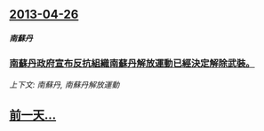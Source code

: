 ## [2013-04-26](/news/2013/04/26/index.md)

##### 南蘇丹
### [ 南蘇丹政府宣布反抗組織南蘇丹解放運動已經決定解除武裝。](/news/2013/04/26/南蘇丹政府宣布反抗組織南蘇丹解放運動已經決定解除武裝.md)
_上下文: 南蘇丹, 南蘇丹解放運動_

## [前一天...](/news/2013/04/25/index.md)

